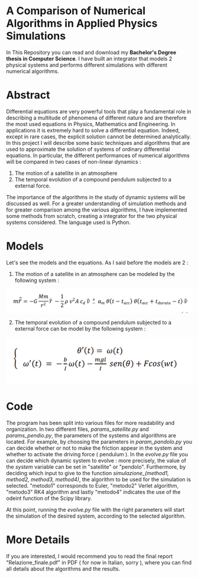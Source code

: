 # A Comparison of Numerical Algorithms in Applied Physics Simulations


In This Repository you can read and download my **Bachelor's Degree thesis in Computer Science**. I have built an integrator that models 2 physical systems and performs different simulations with different numerical algorithms.


# Abstract

Differential equations are very powerful tools that play a fundamental role in describing a multitude of phenomena of different nature and are therefore the most used equations in Physics, Mathematics and Engineering. In applications it is extremely hard to solve a differential equation. Indeed, except in rare cases, the explicit solution cannot be determined analytically.
In this project I will describe some basic techniques and algorithms that are used to approximate the solution of systems of ordinary differential equations. In particular, the different performances of numerical algorithms will be compared in two cases of non-linear dynamics :

1. The motion of a satellite in an atmosphere
1. The temporal evolution of a compound pendulum subjected to a external force.

The importance of the algorithms in the study of dynamic systems will be discussed as well.
For a greater understanding of simulation methods and for greater comparison among the various algorithms, I have implemented some 
methods from scratch, creating a integrator for the two physical systems considered. The language used is Python.



# Models 

Let's see the models and the equations. As I said before the models are 2 : 

1) The motion of a satellite in an atmosphere can be modeled by the following system : 

![model1](https://github.com/senad96/DegreeThesis/blob/master/model1.png?raw=true)


2) The temporal evolution of a compound pendulum subjected to a external force can be model by the following system : 

![model1](https://github.com/senad96/DegreeThesis/blob/master/model2.png?raw=true)




# Code

The program has been split into various files for more readability and organization. In two different files, *params_satellite.py* and
*params_pendio.py*, the parameters of the systems and algorithms are located. For example, by choosing the parameters in *param_pandolo.py* you can decide whether or not to make the friction appear in the system and whether to activate the driving force ( pendulum ). In the *evolve.py* file you can decide which dynamic system to evolve : more precisely, the value of the *system* variable can be set in "satellite" or "pendolo".
Furthermore, by deciding which input to give to the function *simulazione_(method1, method2, method3, method4)*, the algorithm to be used for the simulation is selected. "metodo1" corresponds to Euler, "metodo2" Verlet algorithm, "metodo3" RK4 algorithm and lastly "metodo4" indicates the use of the odeint function of the Scipy library. 

At this point, running the *evolve.py* file with the right parameters will start the simulation of the desired system, according to the selected algorithm.


# More Details

If you are interested, I would recommend you to read the final report "Relazione_finale.pdf" in PDF ( for now in Italian, sorry ), where you can find all details about the algorithms and the results.
